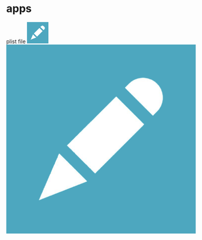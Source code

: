 # apps
plist file
![app install png](https://github.com/AndroidMjb/apps/blob/master/image_57x57.png)
![app install big_png](https://github.com/AndroidMjb/apps/blob/master/image_512x512.png)
